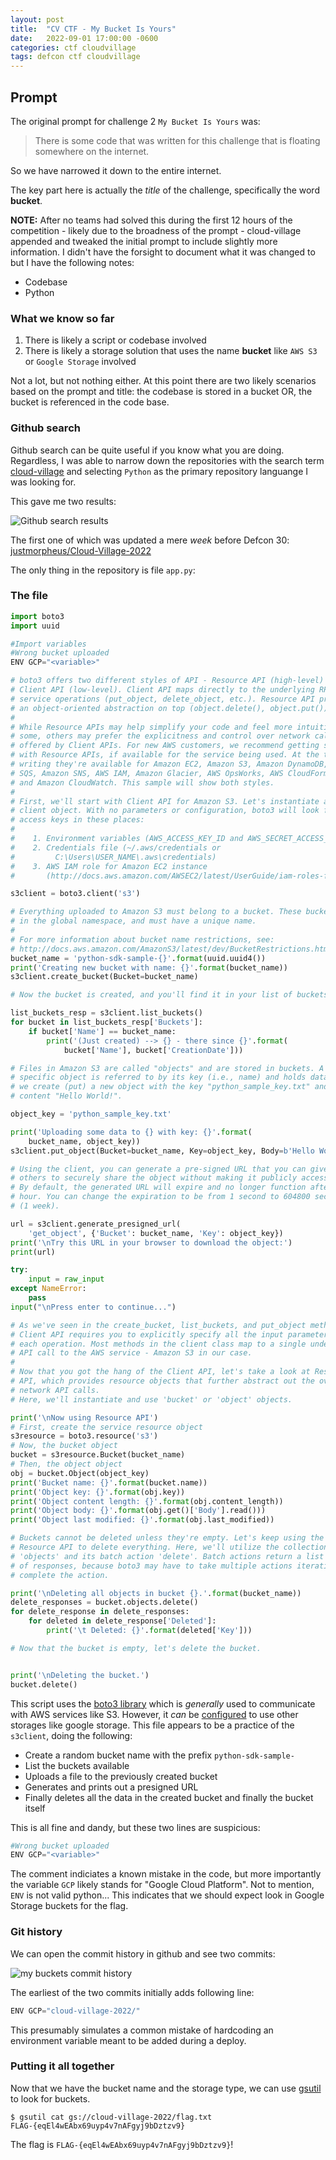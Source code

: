 ```yaml
---
layout: post
title:  "CV CTF - My Bucket Is Yours"
date:   2022-09-01 17:00:00 -0600
categories: ctf cloudvillage
tags: defcon ctf cloudvillage
---
```


## Prompt

The original prompt for challenge 2 `My Bucket Is Yours` was:

>There is some code that was written for this challenge that is floating somewhere on the internet.

So we have narrowed it down to the entire internet.

The key part here is actually the _title_ of the challenge, specifically the word **bucket**.

**NOTE:** After no teams had solved this during the first 12 hours of the competition - likely due to the broadness of the prompt - cloud-village appended and tweaked the initial prompt to include slightly more information. I didn't have the forsight to document what it was changed to but I have the following notes:

- Codebase
- Python

### What we know so far

1. There is likely a script or codebase involved
2. There is likely a storage solution that uses the name **bucket** like `AWS S3` or `Google Storage` involved

Not a lot, but not nothing either. At this point there are two likely scenarios based on the prompt and title: the codebase is stored in a bucket OR, the bucket is referenced in the code base.

### Github search

Github search can be quite useful if you know what you are doing. Regardless, I was able to narrow down the repositories with the search term [cloud-village](https://github.com/search?l=Python&q=cloud-village&type=Repositories) and selecting `Python` as the primary repository languange I was looking for.

This gave me two results:

![Github search results](/assets/images/github-cloud-village-my-bucket.png)

The first one of which was updated a mere _week_ before Defcon 30: [justmorpheus/Cloud-Village-2022](https://github.com/justmorpheus/Cloud-Village-2022)

The only thing in the repository is file `app.py`:

### The file

```python
import boto3
import uuid

#Import variables
#Wrong bucket uploaded
ENV GCP="<variable>"

# boto3 offers two different styles of API - Resource API (high-level) and
# Client API (low-level). Client API maps directly to the underlying RPC-style
# service operations (put_object, delete_object, etc.). Resource API provides
# an object-oriented abstraction on top (object.delete(), object.put()).
#
# While Resource APIs may help simplify your code and feel more intuitive to
# some, others may prefer the explicitness and control over network calls
# offered by Client APIs. For new AWS customers, we recommend getting started
# with Resource APIs, if available for the service being used. At the time of
# writing they're available for Amazon EC2, Amazon S3, Amazon DynamoDB, Amazon
# SQS, Amazon SNS, AWS IAM, Amazon Glacier, AWS OpsWorks, AWS CloudFormation,
# and Amazon CloudWatch. This sample will show both styles.
#
# First, we'll start with Client API for Amazon S3. Let's instantiate a new
# client object. With no parameters or configuration, boto3 will look for
# access keys in these places:
#
#    1. Environment variables (AWS_ACCESS_KEY_ID and AWS_SECRET_ACCESS_KEY)
#    2. Credentials file (~/.aws/credentials or
#         C:\Users\USER_NAME\.aws\credentials)
#    3. AWS IAM role for Amazon EC2 instance
#       (http://docs.aws.amazon.com/AWSEC2/latest/UserGuide/iam-roles-for-amazon-ec2.html)

s3client = boto3.client('s3')

# Everything uploaded to Amazon S3 must belong to a bucket. These buckets are
# in the global namespace, and must have a unique name.
#
# For more information about bucket name restrictions, see:
# http://docs.aws.amazon.com/AmazonS3/latest/dev/BucketRestrictions.html
bucket_name = 'python-sdk-sample-{}'.format(uuid.uuid4())
print('Creating new bucket with name: {}'.format(bucket_name))
s3client.create_bucket(Bucket=bucket_name)

# Now the bucket is created, and you'll find it in your list of buckets.

list_buckets_resp = s3client.list_buckets()
for bucket in list_buckets_resp['Buckets']:
    if bucket['Name'] == bucket_name:
        print('(Just created) --> {} - there since {}'.format(
            bucket['Name'], bucket['CreationDate']))

# Files in Amazon S3 are called "objects" and are stored in buckets. A
# specific object is referred to by its key (i.e., name) and holds data. Here,
# we create (put) a new object with the key "python_sample_key.txt" and
# content "Hello World!".

object_key = 'python_sample_key.txt'

print('Uploading some data to {} with key: {}'.format(
    bucket_name, object_key))
s3client.put_object(Bucket=bucket_name, Key=object_key, Body=b'Hello World!')

# Using the client, you can generate a pre-signed URL that you can give
# others to securely share the object without making it publicly accessible.
# By default, the generated URL will expire and no longer function after one
# hour. You can change the expiration to be from 1 second to 604800 seconds
# (1 week).

url = s3client.generate_presigned_url(
    'get_object', {'Bucket': bucket_name, 'Key': object_key})
print('\nTry this URL in your browser to download the object:')
print(url)

try:
    input = raw_input
except NameError:
    pass
input("\nPress enter to continue...")

# As we've seen in the create_bucket, list_buckets, and put_object methods,
# Client API requires you to explicitly specify all the input parameters for
# each operation. Most methods in the client class map to a single underlying
# API call to the AWS service - Amazon S3 in our case.
#
# Now that you got the hang of the Client API, let's take a look at Resouce
# API, which provides resource objects that further abstract out the over-the-
# network API calls.
# Here, we'll instantiate and use 'bucket' or 'object' objects.

print('\nNow using Resource API')
# First, create the service resource object
s3resource = boto3.resource('s3')
# Now, the bucket object
bucket = s3resource.Bucket(bucket_name)
# Then, the object object
obj = bucket.Object(object_key)
print('Bucket name: {}'.format(bucket.name))
print('Object key: {}'.format(obj.key))
print('Object content length: {}'.format(obj.content_length))
print('Object body: {}'.format(obj.get()['Body'].read()))
print('Object last modified: {}'.format(obj.last_modified))

# Buckets cannot be deleted unless they're empty. Let's keep using the
# Resource API to delete everything. Here, we'll utilize the collection
# 'objects' and its batch action 'delete'. Batch actions return a list
# of responses, because boto3 may have to take multiple actions iteratively to
# complete the action.

print('\nDeleting all objects in bucket {}.'.format(bucket_name))
delete_responses = bucket.objects.delete()
for delete_response in delete_responses:
    for deleted in delete_response['Deleted']:
        print('\t Deleted: {}'.format(deleted['Key']))

# Now that the bucket is empty, let's delete the bucket.


print('\nDeleting the bucket.')
bucket.delete()
```

This script uses the [boto3 library](https://boto3.amazonaws.com/v1/documentation/api/latest/index.html) which is _generally_ used to communicate with AWS services like S3. However, it _can_ be [configured](https://gist.github.com/gleicon/2b8acb9f9c0f22753eaac227ff997b34) to use other storages like google storage. This file appears to be a practice of the `s3client`, doing the following:

- Create a random bucket name with the prefix `python-sdk-sample-`
- List the buckets available
- Uploads a file to the previously created bucket
- Generates and prints out a presigned URL
- Finally deletes all the data in the created bucket and finally the bucket itself

This is all fine and dandy, but these two lines are suspicious:

```python
#Wrong bucket uploaded
ENV GCP="<variable>"
```

The comment indiciates a known mistake in the code, but more importantly the variable `GCP` likely stands for "Google Cloud Platform". Not to mention, `ENV` is not valid python... This indicates that we should expect look in Google Storage buckets for the flag.

### Git history

We can open the commit history in github and see two commits:

![my buckets commit history](/assets/images/my-bucket-commit-history.png)

The earliest of the two commits initially adds following line:

```python
ENV GCP="cloud-village-2022/"
```

This presumably simulates a common mistake of hardcoding an environment variable meant to be added during a deploy.

### Putting it all together

Now that we have the bucket name and the storage type, we can use [gsutil](https://cloud.google.com/storage/docs/gsutil) to look for buckets.

```console
$ gsutil cat gs://cloud-village-2022/flag.txt
FLAG-{eqEl4wEAbx69uyp4v7nAFgyj9bDztzv9}
```

The flag is `FLAG-{eqEl4wEAbx69uyp4v7nAFgyj9bDztzv9}`!
